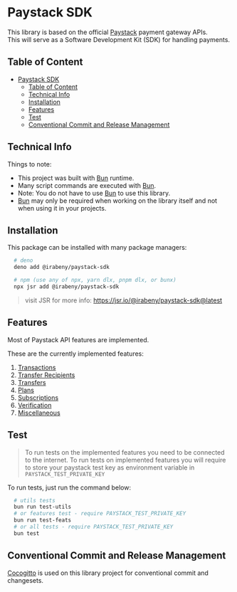 # Paystack SDK

This library is based on the official [Paystack][pays] payment gateway APIs.  
This will serve as a Software Development Kit (SDK) for handling payments.

## Table of Content

- [Paystack SDK](#paystack-sdk)
  - [Table of Content](#table-of-content)
  - [Technical Info](#technical-info)
  - [Installation](#installation)
  - [Features](#features)
  - [Test](#test)
  - [Conventional Commit and Release Management](#conventional-commit-and-release-management)

## Technical Info

Things to note:

- This project was built with [Bun][buns] runtime.
- Many script commands are executed with [Bun][buns].
- Note: You do not have to use [Bun][buns] to use this library.
- [Bun][buns] may only be required when working on the library itself and not when using it in your projects.

## Installation

This package can be installed with many package managers:

```bash
  # deno
  deno add @irabeny/paystack-sdk

  # npm (use any of npx, yarn dlx, pnpm dlx, or bunx)
  npx jsr add @irabeny/paystack-sdk
```

> visit JSR for more info: <https://jsr.io/@irabeny/paystack-sdk@latest>

## Features

Most of Paystack API features are implemented.

These are the currently implemented features:

1. [Transactions][trns]
2. [Transfer Recipients][trfr]
3. [Transfers][trsf]
4. [Plans][plns]
5. [Subscriptions][subs]
6. [Verification][verf]
7. [Miscellaneous][misc]

## Test

> To run tests on the implemented features you need to be connected to the internet.
> To run tests on implemented features you will require to store your paystack test key as environment variable in `PAYSTACK_TEST_PRIVATE_KEY`

To run tests, just run the command below:

```bash
  # utils tests
  bun run test-utils
  # or features test - require PAYSTACK_TEST_PRIVATE_KEY
  bun run test-feats
  # or all tests - require PAYSTACK_TEST_PRIVATE_KEY
  bun test
```

## Conventional Commit and Release Management

[Cocogitto][coco] is used on this library project for conventional commit and changesets.

[pays]: https://paystack.com
[coco]: https://docs.cocogitto.io/
[buns]: https://github.com/wobsoriano/bun-lib-starter
[trns]: https://paystack.com/docs/api/transaction
[trfr]: https://paystack.com/docs/api/transfer-recipient
[trsf]: https://paystack.com/docs/api/transfers
[plns]: https://paystack.com/docs/api/plans
[subs]: https://paystack.com/docs/api/subscriptions
[verf]: https://paystack.com/docs/api/verification/
[misc]: https://paystack.com/docs/api/miscellaneous/
